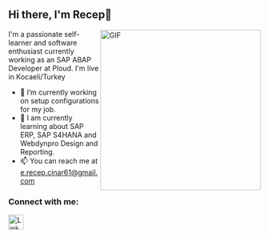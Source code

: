   ## Hi there, I'm Recep👋


  <img align="right" alt="GIF" width="320" src="https://64.media.tumblr.com/568d3e7a09e526859bfac355de0302aa/tumblr_mzzq9cAoAC1ql8t12o1_500.gifv" />

 
 I'm a passionate self-learner and software enthusiast currently working as an SAP ABAP Developer at Ploud.
 I'm live in Kocaeli/Turkey 

- 🔭 I’m currently working on setup configurations for my job.
- 🌱 I am currently learning about SAP ERP, SAP S4HANA and Webdynpro Design and Reporting.
- 📫 You can reach me at e.recep.cinar61@gmail.com

### Connect with me:
<p align="left">
<a href="https://www.linkedin.com/in/enesrecepcinar/" target="_blank">
  <img align="center" src="https://cdn-icons-png.flaticon.com/512/174/174857.png" alt="LinkedIn Profile" height="30" width="30" />
</a>
</p>
